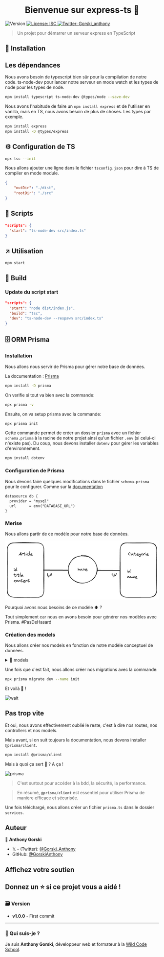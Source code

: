 <h1 align="center">Bienvenue sur express-ts 👋</h1>
<p>
  <img alt="Version" src="https://img.shields.io/badge/version-1.0.0-blue.svg?cacheSeconds=2592000" />
  <a href="#" target="_blank">
    <img alt="License: ISC" src="https://img.shields.io/badge/License-ISC-yellow.svg" />
  </a>
  <a href="https://twitter.com/Gorski_anthony" target="_blank">
    <img alt="Twitter: Gorski_anthony" src="https://img.shields.io/twitter/follow/Gorski_anthony.svg?style=social" />
  </a>
</p>

> Un projet pour démarrer un serveur express en TypeScript

## 🚀 Installation

## Les dépendances

Nous avons besoin de typescript bien sûr pour la compilation de notre code.
ts-node-dev pour lancer notre serveur en mode watch et les types de node pour les types de node.

```sh
npm install typescript ts-node-dev @types/node --save-dev
```

Nous avons l'habitude de faire un `npm install express` et de l'utiliser en vanilla, mais en TS, nous avons besoin de plus de choses. Les types par exemple.

```sh
npm install express
npm install -D @types/express
```

## ⚙️ Configuration de TS

```sh
npx tsc --init
```

Nous allons ajouter une ligne dans le fichier `tsconfig.json` pour dire à TS de compiler en mode module.

```json
{
	"outDir": "./dist",
	"rootDir": "./src"
}
```

## 📝 Scripts

```json
"scripts": {
  "start": "ts-node-dev src/index.ts"
}
```

## ↗️ Utilisation

```sh
npm start
```

## 🚀 Build

### Update du script start

```json
"scripts": {
  "start": "node dist/index.js",
  "build": "tsc",
  "dev": "ts-node-dev --respawn src/index.ts"
}
```

## 🗄️ ORM Prisma

### Installation

Nous allons nous servir de Prisma pour gérer notre base de données.

La documentation : [Prisma](https://www.prisma.io/docs/getting-started/setup-prisma/start-from-scratch/relational-databases-typescript-mysql)

```sh
npm install -D prisma
```

On verifie si tout va bien avec la commande:

```sh
npx prisma -v
```

Ensuite, on va setup prisma avec la commande:

```sh
npx prisma init
```

Cette commande permet de créer un dossier `prisma` avec un fichier `schema.prisma` à la racine de notre projet ainsi qu'un fichier `.env` (si celui-ci n'existe pas). Du coup, nous devons installer `dotenv` pour gérer les variables d'environnement.

```sh
npm install dotenv
```

### Configuration de Prisma

Nous devons faire quelques modifications dans le fichier `schema.prisma` pour le configurer. Comme sur la [documentation](https://www.prisma.io/docs/getting-started/setup-prisma/start-from-scratch/relational-databases/connect-your-database-typescript-mysql)

```prisma
datasource db {
  provider = "mysql"
  url      = env("DATABASE_URL")
}
```

### Merise

Nous allons partir de ce modèle pour notre base de données.

![Merise](./docs/mcd.png)

Pourquoi avons nous besoins de ce modèle ⬆️ ?

Tout simplement car nous en avons besoin pour générer nos modèles avec Prisma. #PasDeHasard

### Création des models

Nous allons créer nos models en fonction de notre modèle conceptuel de données.

<details>
<summary>📁 models</summary>

```prisma
model Article {
  id       Int         @id @default(autoincrement())
  title    String
  content  String       @db.Text
  categories    Categorie[]  @relation("have")
}

model Categorie {
  id       Int         @id @default(autoincrement())
  name     String
  articles    Article[]  @relation("have")
}
```

</details>

Une fois que c'est fait, nous allons créer nos migrations avec la commande:

```sh
npx prisma migrate dev --name init
```

Et voilà 🎉 !

![wait](https://miro.medium.com/v2/resize:fit:1146/1*ozXnd7LHrxGYKpRoJozVVQ.png)

## Pas trop vite

Et oui, nous avons effectivement oublié le reste, c'est à dire nos routes, nos controllers et nos models.

Mais avant, si on suit toujours la documentation, nous devons installer `@prisma/client`.

```sh
npm install @prisma/client
```

Mais à quoi ça sert 🤔 ? A ça !

![prisma](https://www.prisma.io/docs/assets/images/prisma-client-install-and-generate-ece3e0733edc615e416d6d654c05e980.png)

> C'est surtout pour accéder à la bdd, la sécurité, la performance.

> En résumé, **`@prisma/client`** est essentiel pour utiliser Prisma de manière efficace et sécurisée.

Une fois téléchargé, nous allons créer un fichier `prisma.ts` dans le dossier `services`.

## Auteur

👤 **Anthony Gorski**

-   𝕏 - (Twitter): [@Gorski_Anthony](https://twitter.com/Gorski_Anthony)
-   GitHub: [@GorskiAnthony](https://github.com/GorskiAnthony)

## Affichez votre soutien

## Donnez un ⭐️ si ce projet vous a aidé !

### 🗃️ Version

-   **v1.0.0** - First commit

---

### 👋 Qui suis-je ?

Je suis **Anthony Gorski**, développeur web et formateur à la [Wild Code School](https://www.wildcodeschool.com/fr-FR).

```

```

```

```
